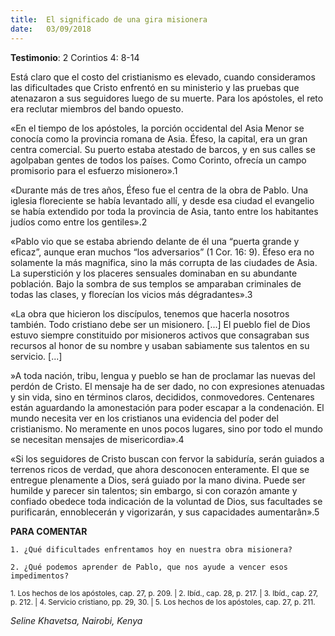 ```yaml
---
title:  El significado de una gira misionera
date:   03/09/2018
---
```


**Testimonio**: 2 Corintios 4: 8-14

Está claro que el costo del cristianismo es elevado, cuando consideramos las dificultades que Cristo enfrentó en su ministerio y las pruebas que atenazaron a sus seguidores luego de su muerte. Para los apóstoles, el reto era reclutar miembros del bando opuesto.

«En el tiempo de los apóstoles, la porción occidental del Asia Menor se conocía como la provincia romana de Asia. Éfeso, la capital, era un gran centra comercial. Su puerto estaba atestado de barcos, y en sus calles se agolpaban gentes de todos los países. Como Corinto, ofrecía un campo promisorio para el esfuerzo misionero».1

«Durante más de tres años, Éfeso fue el centra de la obra de Pablo. Una iglesia floreciente se había levantado allí, y desde esa ciudad el evangelio se había extendido por toda la provincia de Asia, tanto entre los habitantes judíos como entre los gentiles».2

«Pablo vio que se estaba abriendo delante de él una “puerta grande y eficaz”, aunque eran muchos “los adversarios” (1 Cor. 16: 9). Éfeso era no solamente la más magnifica, sino la más corrupta de las ciudades de Asia. La superstición y los placeres sensuales dominaban en su abundante población. Bajo la sombra de sus templos se amparaban criminales de todas las clases, y florecían los vicios más dégradantes».3

«La obra que hicieron los discípulos, tenemos que hacerla nosotros también. Todo cristiano debe ser un misionero. [...] El pueblo fiel de Dios estuvo siempre constituido por misioneros activos que consagraban sus recursos al honor de su nombre y usaban sabiamente sus talentos en su servicio. [...]

»A toda nación, tribu, lengua y pueblo se han de proclamar las nuevas del perdón de Cristo. El mensaje ha de ser dado, no con expresiones atenuadas y sin vida, sino en términos claros, decididos, conmovedores. Centenares están aguardando la amonestación para poder escapar a la condenación. El mundo necesita ver en los cristianos una evidencia del poder del cristianismo. No meramente en unos pocos lugares, sino por todo el mundo se necesitan mensajes de misericordia».4

«Si los seguidores de Cristo buscan con fervor la sabiduría, serán guiados a terrenos ricos de verdad, que ahora desconocen enteramente. El que se entregue plenamente a Dios, será guiado por la mano divina. Puede ser humilde y parecer sin talentos; sin embargo, si con corazón amante y confiado obedece toda indicación de la voluntad de Dios, sus facultades se purificarán, ennoblecerán y vigorizarán, y sus capacidades aumentarân».5

**PARA COMENTAR**

`1. ¿Qué dificultades enfrentamos hoy en nuestra obra misionera?`

`2. ¿Qué podemos aprender de Pablo, que nos ayude a vencer esos impedimentos?`

<sub>1. Los hechos de los apóstoles, cap. 27, p. 209. | 2. Ibíd., cap. 28, p. 217. | 3. Ibíd., cap. 27, p. 212. | 4. Servicio cristiano, pp. 29, 30. | 5. Los hechos de los apóstoles, cap. 27, p. 211.</sub>

_Seline Khavetsa, Nairobi, Kenya_